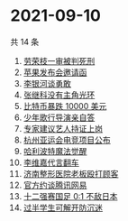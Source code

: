 # 2021-09-10

共 14 条

<!-- BEGIN -->
<!-- 最后更新时间 Fri Sep 10 2021 05:11:12 GMT+0800 (China Standard Time) -->

1. [劳荣枝一审被判死刑](https://www.zhihu.com/search?q=劳荣枝)
1. [苹果发布会邀请函](https://www.zhihu.com/search?q=苹果发布会)
1. [李银河谈勇敢](https://www.zhihu.com/search?q=李银河)
1. [张继科没有主角光环](https://www.zhihu.com/search?q=张继科)
1. [比特币暴跌 10000 美元](https://www.zhihu.com/search?q=比特币暴跌)
1. [少年歌行导演亲自答](https://www.zhihu.com/search?q=少年歌行)
1. [专家建议艺人持证上岗](https://www.zhihu.com/search?q=艺人持证上岗)
1. [杭州亚运会电竞项目公布](https://www.zhihu.com/search?q=亚运会)
1. [哈利波特魔法觉醒](https://www.zhihu.com/search?q=哈利波特魔法觉醒)
1. [李维嘉代言翻车](https://www.zhihu.com/search?q=李维嘉)
1. [济南整形医院老板殴打顾客](https://www.zhihu.com/search?q=济南整形医院)
1. [官方约谈腾讯网易](https://www.zhihu.com/search?q=腾讯网易)
1. [十二强赛国足 0:1 不敌日本](https://www.zhihu.com/search?q=国足)
1. [过半学生可解开防沉迷](https://www.zhihu.com/search?q=防沉迷)

<!-- END -->
